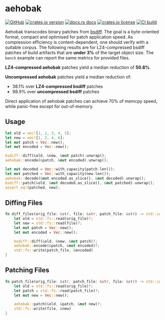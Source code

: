 # aehobak

[![GitHub](https://img.shields.io/badge/github-aehobak-ccddee?logo=github)](https://github.com/barrbrain/aehobak)
[![crates.io version](https://img.shields.io/crates/v/aehobak.svg)](https://crates.io/crates/aehobak)
[![docs.rs docs](https://docs.rs/aehobak/badge.svg)](https://docs.rs/aehobak)
[![crates.io license](https://img.shields.io/crates/l/aehobak.svg)](https://github.com/barrbrain/aehobak/blob/main/LICENSE)
[![CI build](https://github.com/barrbrain/aehobak/actions/workflows/rust.yml/badge.svg)](https://github.com/barrbrain/aehobak/actions)

Aehobak transcodes binary patches from [bsdiff](https://crates.io/crates/bsdiff).
The goal is a byte-oriented format, compact and optimised for patch application speed.
As compression efficiency is content-dependent, one should verify with a suitable corpus.
The following results are for LZ4-compressed bsdiff patches of build artifacts that are **under 3%** of the target object size. The `bench` example can report the same metrics for provided files.

**LZ4-compressed aehobak** patches yield a median reduction of **50.8%**.

**Uncompressed aehobak** patches yield a median reduction of:
- 38.1% over **LZ4-compressed bsdiff** patches
- 98.9% over **uncompressed bsdiff** patches

Direct application of aehobak patches can achieve 70% of memcpy speed, while panic-free except for out-of-memory.

## Usage

```rust
let old = vec![1, 2, 3, 4, 5];
let new = vec![1, 2, 4, 6];
let mut patch = Vec::new();
let mut encoded = Vec::new();

bsdiff::diff(&old, &new, &mut patch).unwrap();
aehobak::encode(&patch, &mut encoded).unwrap();

let mut decoded = Vec::with_capacity(patch.len());
let mut patched = Vec::with_capacity(new.len());
aehobak::decode(&mut encoded.as_slice(), &mut decoded).unwrap();
bsdiff::patch(&old, &mut decoded.as_slice(), &mut patched).unwrap();
assert_eq!(patched, new);
```

## Diffing Files

```rust
fn diff_files(orig_file: &str, file: &str, patch_file: &str) -> std::io::Result<()> {
    let old = std::fs::read(orig_file)?;
    let new = std::fs::read(file)?;
    let mut patch = Vec::new();
    let mut encoded = Vec::new();

    bsdiff::diff(&old, &new, &mut patch)?;
    aehobak::encode(&patch, &mut encoded)?;
    std::fs::write(patch_file, &encoded)
}
```

## Patching Files

```rust
fn patch_file(orig_file: &str, patch_file: &str, file: &str) -> std::io::Result<()> {
    let old = std::fs::read(orig_file)?;
    let patch = std::fs::read(patch_file)?;
    let mut new = Vec::new();

    aehobak::patch(&old, &patch, &mut new)?;
    std::fs::write(file, &new)
}
```
